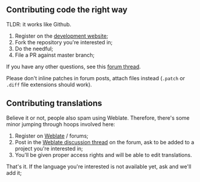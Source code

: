 ## Contributing code the right way 

TLDR: it works like Github.

1. Register on the [development website](https://git.tt-rss.org);
2. Fork the repository you're interested in;
3. Do the needful;
4. File a PR against master branch;

If you have any other questions, see this [forum thread](https://discourse.tt-rss.org/t/how-to-contribute-code-via-pull-requests-on-git-tt-rss-org/1850).

Please don't inline patches in forum posts, attach files instead (``.patch`` or ``.diff`` file 
extensions should work).

## Contributing translations

Believe it or not, people also spam using Weblate. Therefore, there's some minor 
jumping through hoops involved here:

1. Register on [Weblate](https://weblate.tt-rss.org/) / forums;
2. Post in the [Weblate discussion thread](https://community.tt-rss.org/t/easier-translations-with-weblate/1680) on the forum, ask to be added to a project 
you're interested in;
3. You'll be given proper access rights and will be able to edit translations. 

That's it. If the language you're interested is not available yet, ask and we'll add it;
